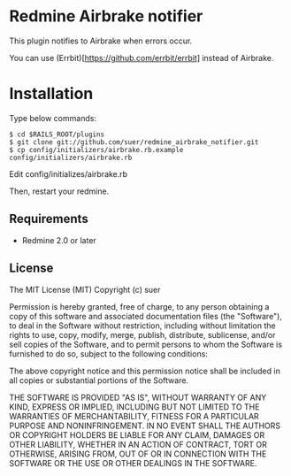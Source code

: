 Redmine Airbrake notifier
================================

This plugin notifies to Airbrake when errors occur.

You can use (Errbit)[https://github.com/errbit/errbit] instead of Airbrake.

Installation
===============================

Type below commands:

    $ cd $RAILS_ROOT/plugins
    $ git clone git://github.com/suer/redmine_airbrake_notifier.git
    $ cp config/initializers/airbrake.rb.example config/initializers/airbrake.rb

Edit config/initializes/airbrake.rb

Then, restart your redmine.


Requirements
------------------------------
* Redmine 2.0 or later

License
------------------------------
The MIT License (MIT)
Copyright (c) suer

Permission is hereby granted, free of charge, to any person obtaining a copy of this software and associated documentation files (the "Software"), to deal in the Software without restriction, including without limitation the rights to use, copy, modify, merge, publish, distribute, sublicense, and/or sell copies of the Software, and to permit persons to whom the Software is furnished to do so, subject to the following conditions:

The above copyright notice and this permission notice shall be included in all copies or substantial portions of the Software.

THE SOFTWARE IS PROVIDED "AS IS", WITHOUT WARRANTY OF ANY KIND, EXPRESS OR IMPLIED, INCLUDING BUT NOT LIMITED TO THE WARRANTIES OF MERCHANTABILITY, FITNESS FOR A PARTICULAR PURPOSE AND NONINFRINGEMENT. IN NO EVENT SHALL THE AUTHORS OR COPYRIGHT HOLDERS BE LIABLE FOR ANY CLAIM, DAMAGES OR OTHER LIABILITY, WHETHER IN AN ACTION OF CONTRACT, TORT OR OTHERWISE, ARISING FROM, OUT OF OR IN CONNECTION WITH THE SOFTWARE OR THE USE OR OTHER DEALINGS IN THE SOFTWARE.
